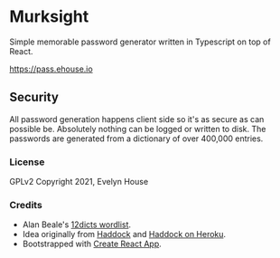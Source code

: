 # Murksight
Simple memorable password generator written in Typescript on top of React.

https://pass.ehouse.io

## Security
All password generation happens client side so it's as secure as can possible be. Absolutely nothing can be logged or written to disk. The passwords are generated from a dictionary of over 400,000 entries.

### License 
GPLv2 Copyright 2021, Evelyn House

### Credits
* Alan Beale's [12dicts wordlist](http://wordlist.aspell.net/12dicts-readme/#classic). 
* Idea originally from [Haddock](https://github.com/stephencelis/haddock) and [Haddock on Heroku](https://github.com/digitalcora/haddock-on-heroku).
* Bootstrapped with [Create React App](https://github.com/facebook/create-react-app).

